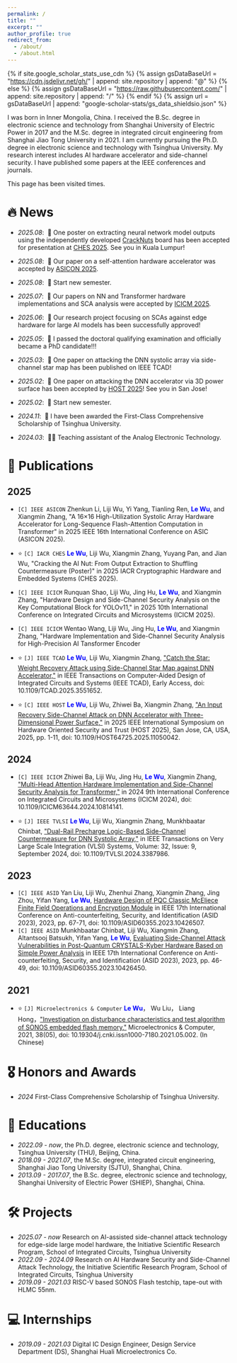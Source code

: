 ```yaml
---
permalink: /
title: ""
excerpt: ""
author_profile: true
redirect_from: 
  - /about/
  - /about.html
---
```


{% if site.google_scholar_stats_use_cdn %}
{% assign gsDataBaseUrl = "https://cdn.jsdelivr.net/gh/" | append: site.repository | append: "@" %}
{% else %}
{% assign gsDataBaseUrl = "https://raw.githubusercontent.com/" | append: site.repository | append: "/" %}
{% endif %}
{% assign url = gsDataBaseUrl | append: "google-scholar-stats/gs_data_shieldsio.json" %}

<span class='anchor' id='about-me'></span> 

I was born in Inner Mongolia, China. I received the B.Sc. degree in electronic science and technology from Shanghai University of Electric Power in 2017 and the M.Sc. degree in integrated circuit engineering from Shanghai Jiao Tong University in 2021. I am currently pursuing the Ph.D. degree in electronic science and technology with Tsinghua University. My research interest includes AI hardware accelerator and side-channel security. I have published some papers at the IEEE conferences and journals.

<script async src="//busuanzi.ibruce.info/busuanzi/2.3/busuanzi.pure.mini.js"></script>
<span id="busuanzi_container_site_pv">This page has been visited <span id="busuanzi_value_site_pv"></span> times.</span>

<span class='anchor' id='-news'></span>

# 🔥 News
- *2025.08*: &nbsp;🎉 One poster on extracting neural network model outputs using the independently developed [CrackNuts](https://cracknuts.io/en/) board has been accepted for presentation at [CHES 2025](https://ches.iacr.org/2025/). See you in Kuala Lumpur!

- *2025.08*: &nbsp;🎉 Our paper on a self-attention hardware accelerator was accepted by [ASICON 2025](http://www.asicon.org/).

- *2025.08*: &nbsp;📢 Start new semester.

- *2025.07*: &nbsp;🎉 Our papers on NN and Transformer hardware implementations and SCA analysis were accepted by [ICICM 2025](https://icicm.net/index.html).

- *2025.06*: &nbsp;🎉 Our research project focusing on SCAs against edge hardware for large AI models has been successfully approved!

- *2025.05*: &nbsp;🎉 I passed the doctoral qualifying examination and officially became a PhD candidate!!!

- *2025.03*: &nbsp;🎉 One paper on attacking the DNN systolic array via side-channel star map has been published on IEEE TCAD!

- *2025.02*: &nbsp;🎉 One paper on attacking the DNN accelerator via 3D power surface has been accepted by [HOST 2025](http://www.hostsymposium.org/)! See you in San Jose!
  
- *2025.02*: &nbsp;📢 Start new semester.

- *2024.11*: &nbsp;🎉 I have been awarded the First-Class Comprehensive Scholarship of Tsinghua University.

- *2024.03*: &nbsp;🧑‍🏫 Teaching assistant of the Analog Electronic Technology.

<!--
# 📝 Publications

- `[C] IACR CHES` <span style="color:blue">**Le Wu**</span>, Liji Wu, Xiangmin Zhang, Yuyang Pan, and Jian Wu, "Cracking the AI Nut: From Output Extraction to Shuffling Countermeasure (Poster)" in 2025 IACR Cryptographic Hardware and Embedded Systems (CHES 2025).
- `[J] IEEE TCAD`  <span style="color:blue">**Le Wu**</span>, Liji Wu, Xiangmin Zhang, ["Catch the Star: Weight Recovery Attack using Side-Channel Star Map against DNN Accelerator,"](https://ieeexplore.ieee.org/document/10926892) in IEEE Transactions on Computer-Aided Design of Integrated Circuits and Systems (IEEE TCAD), Early Access, doi: 10.1109/TCAD.2025.3551652.
- `[C] IEEE HOST`  <span style="color:blue">**Le Wu**</span>, Liji Wu, Zhiwei Ba, Xiangmin Zhang, ["An Input Recovery Side-Channel Attack on DNN Accelerator with Three-Dimensional Power Surface,"](https://ieeexplore.ieee.org/document/11050042) in 2025 IEEE International Symposium on Hardware Oriented Security and Trust (HOST 2025), San Jose, CA, USA, 2025, pp. 1-11, doi: 10.1109/HOST64725.2025.11050042.
- `[J] IEEE TVLSI`  <span style="color:blue">**Le Wu**</span>, Liji Wu, Xiangmin Zhang, Munkhbaatar Chinbat, ["Dual-Rail Precharge Logic-Based Side-Channel Countermeasure for DNN Systolic Array,"](https://ieeexplore.ieee.org/document/10506805) in IEEE Transactions on Very Large Scale Integration (VLSI) Systems, Volume: 32, Issue: 9, September 2024, doi: 10.1109/TVLSI.2024.3387986.
- `[J] Microelectronics & Computer`  <span style="color:blue">**Le Wu**</span>， Wu Liu， Liang Hong，["Investigation on disturbance characteristics and test algorithm of SONOS embedded flash memory,"](https://kns.cnki.net/kcms2/article/abstract?v=JtACmXrF273jwcjBDv1I92Xd1thQe9fe1aeOnSir1m9c8G3OWmjCKEbK3IlHyklWeX2cCkuH8l7FYd6a64rVHvzYeP8r--oto5z5m593wFXpbuuRagUV_MKs4kIfhLLRabBkfY5Nu1RmuYj3T0FIDFaCxEE0cF_3G4ebnd-loZLzP864xlXmBBmcx37RlAHi&uniplatform=NZKPT&language=CHS) Microelectronics & Computer, 2021, 38(05), doi: 10.19304/j.cnki.issn1000-7180.2021.05.002. (In Chinese)
- `[C] IEEE ASICON` Zhenkun Li, Liji Wu, Yi Yang, Tianling Ren, <span style="color:blue">**Le Wu**</span>, and Xiangmin Zhang, "A 16×16 High-Utilization Systolic Array Hardware Accelerator for Long-Sequence Flash-Attention Computation in Transformer" in 2025 IEEE 16th International Conference on ASIC (ASICON 2025).
- `[C] IEEE ICICM` Runquan Shao, Liji Wu, Jing Hu, <span style="color:blue">**Le Wu**</span>, and Xiangmin Zhang, "Hardware Design and Side-Channel Security Analysis on the Key Computational Block for YOLOv11," in 2025 10th International Conference on Integrated Circuits and Microsystems (ICICM 2025).
- `[C] IEEE ICICM` Wentao Wang, Liji Wu, Jing Hu, <span style="color:blue">**Le Wu**</span>, and Xiangmin Zhang, "Hardware Implementation and Side-Channel Security Analysis for High-Precision AI Tansformer Encoder
," in 2025 10th International Conference on Integrated Circuits and Microsystems (ICICM 2025).
- `[C] IEEE ICICM` Zhiwei Ba, Liji Wu, Jing Hu,  <span style="color:blue">**Le Wu**</span>, Xiangmin Zhang, ["Multi-Head Attention Hardware Implementation and Side-Channel Security Analysis for Transformer,"](https://ieeexplore.ieee.org/document/10814141) in 2024 9th International Conference on Integrated Circuits and Microsystems (ICICM 2024), doi: 10.1109/ICICM63644.2024.10814141.
- `[C] IEEE ASID` Yan Liu, Liji Wu, Zhenhui Zhang, Xiangmin Zhang, Jing Zhou, Yifan Yang,  <span style="color:blue">**Le Wu**</span>, [Hardware Design of PQC Classic McEliece Finite Field Operations and Encryption Module](https://ieeexplore.ieee.org/document/10426507) in IEEE 17th International Conference on Anti-counterfeiting, Security, and Identification (ASID 2023), 2023, pp. 67-71, doi: 10.1109/ASID60355.2023.10426507.
- `[C] IEEE ASID` Munkhbaatar Chinbat, Liji Wu, Xiangmin Zhang, Altantsooj Batsukh, Yifan Yang,  <span style="color:blue">**Le Wu**</span>, [Evaluating Side-Channel Attack Vulnerabilities in Post-Quantum CRYSTALS-Kyber Hardware Based on Simple Power Analysis](https://ieeexplore.ieee.org/document/10426450) in IEEE 17th International Conference on Anti-counterfeiting, Security, and Identification (ASID 2023), 2023, pp. 46-49, doi: 10.1109/ASID60355.2023.10426450.
-->
# 📝 Publications

## 2025
- `[C] IEEE ASICON` Zhenkun Li, Liji Wu, Yi Yang, Tianling Ren, <span style="color:blue">**Le Wu**</span>, and Xiangmin Zhang, "A 16×16 High-Utilization Systolic Array Hardware Accelerator for Long-Sequence Flash-Attention Computation in Transformer" in 2025 IEEE 16th International Conference on ASIC (ASICON 2025).

- ⭐️ `[C] IACR CHES` <span style="color:blue">**Le Wu**</span>, Liji Wu, Xiangmin Zhang, Yuyang Pan, and Jian Wu, "Cracking the AI Nut: From Output Extraction to Shuffling Countermeasure (Poster)" in 2025 IACR Cryptographic Hardware and Embedded Systems (CHES 2025).

- `[C] IEEE ICICM` Runquan Shao, Liji Wu, Jing Hu, <span style="color:blue">**Le Wu**</span>, and Xiangmin Zhang, "Hardware Design and Side-Channel Security Analysis on the Key Computational Block for YOLOv11," in 2025 10th International Conference on Integrated Circuits and Microsystems (ICICM 2025).

- `[C] IEEE ICICM` Wentao Wang, Liji Wu, Jing Hu, <span style="color:blue">**Le Wu**</span>, and Xiangmin Zhang, "Hardware Implementation and Side-Channel Security Analysis for High-Precision AI Tansformer Encoder

- ⭐️ `[J] IEEE TCAD`  <span style="color:blue">**Le Wu**</span>, Liji Wu, Xiangmin Zhang, ["Catch the Star: Weight Recovery Attack using Side-Channel Star Map against DNN Accelerator,"](https://ieeexplore.ieee.org/document/10926892) in IEEE Transactions on Computer-Aided Design of Integrated Circuits and Systems (IEEE TCAD), Early Access, doi: 10.1109/TCAD.2025.3551652.

- ⭐️ `[C] IEEE HOST`  <span style="color:blue">**Le Wu**</span>, Liji Wu, Zhiwei Ba, Xiangmin Zhang, ["An Input Recovery Side-Channel Attack on DNN Accelerator with Three-Dimensional Power Surface,"](https://ieeexplore.ieee.org/document/11050042) in 2025 IEEE International Symposium on Hardware Oriented Security and Trust (HOST 2025), San Jose, CA, USA, 2025, pp. 1-11, doi: 10.1109/HOST64725.2025.11050042.

## 2024
- `[C] IEEE ICICM` Zhiwei Ba, Liji Wu, Jing Hu,  <span style="color:blue">**Le Wu**</span>, Xiangmin Zhang, ["Multi-Head Attention Hardware Implementation and Side-Channel Security Analysis for Transformer,"](https://ieeexplore.ieee.org/document/10814141) in 2024 9th International Conference on Integrated Circuits and Microsystems (ICICM 2024), doi: 10.1109/ICICM63644.2024.10814141.

- ⭐️ `[J] IEEE TVLSI`  <span style="color:blue">**Le Wu**</span>, Liji Wu, Xiangmin Zhang, Munkhbaatar Chinbat, ["Dual-Rail Precharge Logic-Based Side-Channel Countermeasure for DNN Systolic Array,"](https://ieeexplore.ieee.org/document/10506805) in IEEE Transactions on Very Large Scale Integration (VLSI) Systems, Volume: 32, Issue: 9, September 2024, doi: 10.1109/TVLSI.2024.3387986.
  
## 2023
- `[C] IEEE ASID` Yan Liu, Liji Wu, Zhenhui Zhang, Xiangmin Zhang, Jing Zhou, Yifan Yang,  <span style="color:blue">**Le Wu**</span>, [Hardware Design of PQC Classic McEliece Finite Field Operations and Encryption Module](https://ieeexplore.ieee.org/document/10426507) in IEEE 17th International Conference on Anti-counterfeiting, Security, and Identification (ASID 2023), 2023, pp. 67-71, doi: 10.1109/ASID60355.2023.10426507.
- `[C] IEEE ASID` Munkhbaatar Chinbat, Liji Wu, Xiangmin Zhang, Altantsooj Batsukh, Yifan Yang,  <span style="color:blue">**Le Wu**</span>, [Evaluating Side-Channel Attack Vulnerabilities in Post-Quantum CRYSTALS-Kyber Hardware Based on Simple Power Analysis](https://ieeexplore.ieee.org/document/10426450) in IEEE 17th International Conference on Anti-counterfeiting, Security, and Identification (ASID 2023), 2023, pp. 46-49, doi: 10.1109/ASID60355.2023.10426450.

## 2021
- ⭐️ `[J] Microelectronics & Computer`  <span style="color:blue">**Le Wu**</span>， Wu Liu， Liang Hong，["Investigation on disturbance characteristics and test algorithm of SONOS embedded flash memory,"](https://kns.cnki.net/kcms2/article/abstract?v=JtACmXrF273jwcjBDv1I92Xd1thQe9fe1aeOnSir1m9c8G3OWmjCKEbK3IlHyklWeX2cCkuH8l7FYd6a64rVHvzYeP8r--oto5z5m593wFXpbuuRagUV_MKs4kIfhLLRabBkfY5Nu1RmuYj3T0FIDFaCxEE0cF_3G4ebnd-loZLzP864xlXmBBmcx37RlAHi&uniplatform=NZKPT&language=CHS) Microelectronics & Computer, 2021, 38(05), doi: 10.19304/j.cnki.issn1000-7180.2021.05.002. (In Chinese)


# 🎖 Honors and Awards
- *2024* First-Class Comprehensive Scholarship of Tsinghua University. 

# 📖 Educations
- *2022.09 - now*, the Ph.D. degree, electronic science and technology, Tsinghua University (THU), Beijing, China.
- *2018.09 - 2021.07*, the M.Sc. degree, integrated circuit engineering, Shanghai Jiao Tong University (SJTU), Shanghai, China.
- *2013.09 - 2017.07*, the B.Sc. degree, electronic science and technology, Shanghai University of Electric Power (SHIEP), Shanghai, China.
  
<span class='anchor' id='-projects'></span>
# 🛠️ Projects
- *2025.07 - now* Research on AI-assisted side-channel attack technology for edge-side large model hardware, the Initiative Scientific Research Program, School of Integrated Circuits, Tsinghua University
- *2022.09 - 2024.09* Research on AI Hardware Security and Side-Channel Attack Technology, the Initiative Scientific Research Program, School of Integrated Circuits, Tsinghua University
- *2019.09 - 2021.03* RISC-V based SONOS Flash testchip, tape-out with HLMC 55nm.


# 💻 Internships
- *2019.09 - 2021.03* Digital IC Design Engineer, Design Service Department (DS), Shanghai Huali Microelectronics Co.
